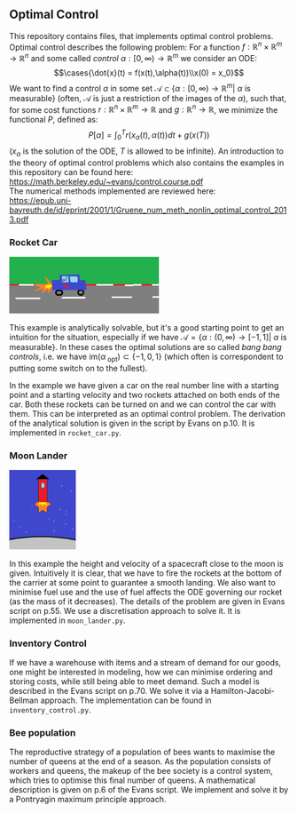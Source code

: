 ## Optimal Control

This repository contains files, that implements optimal control problems.
Optimal control describes the following problem: For a function 
$f: \mathbb{R}^n \times \mathbb{R}^m \rightarrow \mathbb{R}^n$ and some 
called _control_ $\alpha:[0,\infty) \rightarrow \mathbb{R}^m$ we consider
an ODE:
$$\cases{\dot{x}(t) = f(x(t),\alpha(t))\\x(0) = x_0}$$
We want to find a control $\alpha$ in some set $\mathcal{A} \subset
\{\alpha:[0,\infty) \rightarrow \mathbb{R}^m | \ \alpha \text{ is measurable}
\}$ (often, $\mathcal{A}$ is just a restriction of the images of the $\alpha$),
such that, for some cost functions 
$r:\mathbb{R}^n \times \mathbb{R}^m \rightarrow \mathbb{R}$ and 
$g:\mathbb{R}^n \rightarrow \mathbb{R}$, we minimize the functional $P$, defined
as:
$$P[\alpha] = \int_0^T r(x_\alpha(t), \alpha(t)) dt + g(x(T))$$
($x_\alpha$ is the solution of the ODE, $T$ is allowed to be infinite). An
introduction to the theory of optimal control problems which also contains the
examples in this repository can be found here:
https://math.berkeley.edu/~evans/control.course.pdf \
The numerical methods implemented are reviewed here: \
https://epub.uni-bayreuth.de/id/eprint/2001/1/Gruene_num_meth_nonlin_optimal_control_2013.pdf

### Rocket Car

<img src="images/rocket_car_img.png" width="270">

This example is analytically solvable, but it's a good starting point to get an intuition for the situation,
especially if we have $\mathcal{A} = \{\alpha:(0, \infty) \rightarrow [-1,1] | \ \alpha \text{ is measurable} \}$.
In these cases the optimal solutions are so called _bang bang controls_, i.e. we have $\text{im}(\alpha_{\text{
opt}}) \subset \{-1,0,1\}$ (which often is correspondent to putting some switch on to the fullest).

In the example we have given a car on the real number line with a starting point and a starting velocity and
two rockets attached on both ends of the car. Both these rockets can be turned on and we can control the car
with them. This can be interpreted as an optimal control problem. The derivation of the analytical solution is
given in the script by Evans on p.10. It is implemented in ```rocket_car.py```.

### Moon Lander

<img src="images/moon_lander_img.png" width="120">

In this example the height and velocity of a spacecraft close to the moon is given. Intuitively it is clear,
that we have to fire the rockets at the bottom of the carrier at some point to guarantee a smooth landing.
We also want to minimise fuel use and the use of fuel affects the ODE governing our rocket (as the mass of it
decreases). The details of the problem are given in Evans script on p.55. We use a discretisation approach
to solve it. It is implemented in ```moon_lander.py```.

### Inventory Control
If we have a warehouse with items and a stream of demand for our goods, one might be interested in modeling,
how we can minimise ordering and storing costs, while still being able to meet demand. Such a model is described
in the Evans script on p.70. We solve it via a Hamilton-Jacobi-Bellman approach. The implementation can be found
in ```inventory_control.py```.

### Bee population
The reproductive strategy of a population of bees wants to maximise the number of queens at the end of a season.
As the population consists of workers and queens, the makeup of the bee society is a control system, which tries
to optimise this final number of queens. A mathematical description is given on p.6 of the Evans script. We 
implement and solve it by a Pontryagin maximum principle approach.